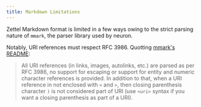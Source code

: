```yaml
---
title: Markdown Limitations
---
```


Zettel Markdown format is limited in a few ways owing to the strict parsing nature of `mmark`, the parser library used by neuron. 

Notably, URI references must respect RFC 3986. Quotting [mmark's README](https://github.com/mmark-md/mmark#mmark-and-common-mark):

> All URI references (in links, images, autolinks, etc.) are parsed as per RFC 3986, no support for escaping or support for entity and numeric character references is provided. In addition to that, when a URI reference in not enclosed with `<` and `>`, then closing parenthesis character `)` is not considered part of URI (use `<uri>` syntax if you want a closing parenthesis as part of a URI).

